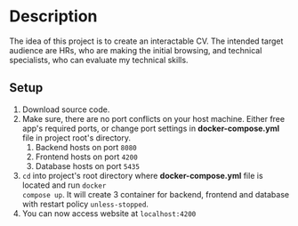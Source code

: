 # Description

The idea of this project is to create an interactable CV. The intended target audience are HRs, who are making the initial
browsing, and technical specialists, who can evaluate my technical skills.

## Setup

1. Download source code. 
2. Make sure, there are no port conflicts on your host machine. Either free app's required ports,
   or change port settings in **docker-compose.yml** file in project root's directory.
    1. Backend hosts on port <code>8080</code>
    2. Frontend hosts on port <code>4200</code>
    3. Database hosts on port <code>5435</code>
3. <code>cd</code> into project's root directory where **docker-compose.yml** file is located 
   and run <code>docker compose up</code>. It will create 3 container for backend, frontend and database with restart policy
   <code>unless-stopped</code>.
4. You can now access website at <code>localhost:4200</code>
